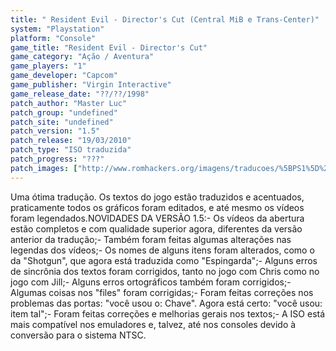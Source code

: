```yaml
---
title: " Resident Evil - Director's Cut (Central MiB e Trans-Center)"
system: "Playstation"
platform: "Console"
game_title: "Resident Evil - Director's Cut"
game_category: "Ação / Aventura"
game_players: "1"
game_developer: "Capcom"
game_publisher: "Virgin Interactive"
game_release_date: "??/??/1998"
patch_author: "Master Luc"
patch_group: "undefined"
patch_site: "undefined"
patch_version: "1.5"
patch_release: "19/03/2010"
patch_type: "ISO traduzida"
patch_progress: "???"
patch_images: ["http://www.romhackers.org/imagens/traducoes/%5BPS1%5D%20Resident%20Evil%20-%20Director's%20Cut%20-%20Central%20MiB%20e%20Trans-Center%20-%201.jpg","http://www.romhackers.org/imagens/traducoes/%5BPS1%5D%20Resident%20Evil%20-%20Director's%20Cut%20-%20Central%20MiB%20e%20Trans-Center%20-%202.jpg","http://www.romhackers.org/imagens/traducoes/%5BPS1%5D%20Resident%20Evil%20-%20Director's%20Cut%20-%20Central%20MiB%20e%20Trans-Center%20-%203.jpg"]
---
```

Uma ótima tradução. Os textos do jogo estão traduzidos e acentuados, praticamente todos os gráficos foram editados, e até mesmo os vídeos foram legendados.NOVIDADES DA VERSÃO 1.5:- Os vídeos da abertura estão completos e com qualidade superior agora, diferentes da versão anterior da tradução;- Também foram feitas algumas alterações nas legendas dos vídeos;- Os nomes de alguns itens foram alterados, como o da "Shotgun", que agora está traduzida como "Espingarda";- Alguns erros de sincrônia dos textos foram corrigidos, tanto no jogo com Chris como no jogo com Jill;- Alguns erros ortográficos também foram corrigidos;- Algumas coisas nos "files" foram corrigidas;- Foram feitas correções nos problemas das portas: "você usou o: Chave". Agora está certo: "você usou: item tal";- Foram feitas correções e melhorias gerais nos textos;- A ISO está mais compatível nos emuladores e, talvez, até nos consoles devido à conversão para o sistema NTSC.